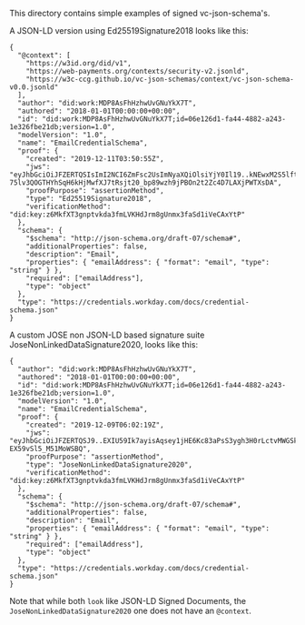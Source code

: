This directory contains simple examples of signed vc-json-schema's.

A JSON-LD version using Ed25519Signature2018 looks like this:

```
{
  "@context": [
    "https://w3id.org/did/v1",
    "https://web-payments.org/contexts/security-v2.jsonld",
    "https://w3c-ccg.github.io/vc-json-schemas/context/vc-json-schema-v0.0.jsonld"
  ],
  "author": "did:work:MDP8AsFhHzhwUvGNuYkX7T",
  "authored": "2018-01-01T00:00:00+00:00",
  "id": "did:work:MDP8AsFhHzhwUvGNuYkX7T;id=06e126d1-fa44-4882-a243-1e326fbe21db;version=1.0",
  "modelVersion": "1.0",
  "name": "EmailCredentialSchema",
  "proof": {
    "created": "2019-12-11T03:50:55Z",
    "jws": "eyJhbGciOiJFZERTQSIsImI2NCI6ZmFsc2UsImNyaXQiOlsiYjY0Il19..kNEwxM2S5lftF2qM_Agp-75lv3QOGTHYhSqH6kHjMwfXJ7tRsjt20_bp89wzh9jPBOn2t2Zc4D7LAXjPWTXsDA",
    "proofPurpose": "assertionMethod",
    "type": "Ed25519Signature2018",
    "verificationMethod": "did:key:z6MkfXT3gnptvkda3fmLVKHdJrm8gUnmx3faSd1iVeCAxYtP"
  },
  "schema": {
    "$schema": "http://json-schema.org/draft-07/schema#",
    "additionalProperties": false,
    "description": "Email",
    "properties": { "emailAddress": { "format": "email", "type": "string" } },
    "required": ["emailAddress"],
    "type": "object"
  },
  "type": "https://credentials.workday.com/docs/credential-schema.json"
}

```

A custom JOSE non JSON-LD based signature suite JoseNonLinkedDataSignature2020, looks like this:

```
{
  "author": "did:work:MDP8AsFhHzhwUvGNuYkX7T",
  "authored": "2018-01-01T00:00:00+00:00",
  "id": "did:work:MDP8AsFhHzhwUvGNuYkX7T;id=06e126d1-fa44-4882-a243-1e326fbe21db;version=1.0",
  "modelVersion": "1.0",
  "name": "EmailCredentialSchema",
  "proof": {
    "created": "2019-12-09T06:02:19Z",
    "jws": "eyJhbGciOiJFZERTQSJ9..EXIU59Ik7ayisAqsey1jHE6Kc83aPsS3ygh3H0rLctvMWGSkrGZGwskk1wySPF8wd2_-EX59vSl5_M51MoWSBQ",
    "proofPurpose": "assertionMethod",
    "type": "JoseNonLinkedDataSignature2020",
    "verificationMethod": "did:key:z6MkfXT3gnptvkda3fmLVKHdJrm8gUnmx3faSd1iVeCAxYtP"
  },
  "schema": {
    "$schema": "http://json-schema.org/draft-07/schema#",
    "additionalProperties": false,
    "description": "Email",
    "properties": { "emailAddress": { "format": "email", "type": "string" } },
    "required": ["emailAddress"],
    "type": "object"
  },
  "type": "https://credentials.workday.com/docs/credential-schema.json"
}
```

Note that while both `look` like JSON-LD Signed Documents, the `JoseNonLinkedDataSignature2020` one does not have an `@context`.
